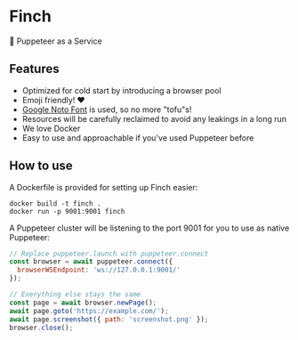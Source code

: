 # Finch
🤖 Puppeteer as a Service

## Features

* Optimized for cold start by introducing a browser pool
* Emoji friendly! ❤️
* [Google Noto Font](https://www.google.com/get/noto/) is used, so no more "tofu"s!
* Resources will be carefully reclaimed to avoid any leakings in a long run
* We love Docker
* Easy to use and approachable if you've used Puppeteer before

## How to use

A Dockerfile is provided for setting up Finch easier:

```shell
docker build -t finch .
docker run -p 9001:9001 finch
```

A Puppeteer cluster will be listening to the port 9001 for you to use as native Puppeteer:

```javascript
// Replace puppeteer.launch with puppeteer.connect
const browser = await puppeteer.connect({
  browserWSEndpoint: 'ws://127.0.0.1:9001/'
});

// Everything else stays the same
const page = await browser.newPage();
await page.goto('https://example.com/');
await page.screenshot({ path: 'screenshot.png' });
browser.close();
```
